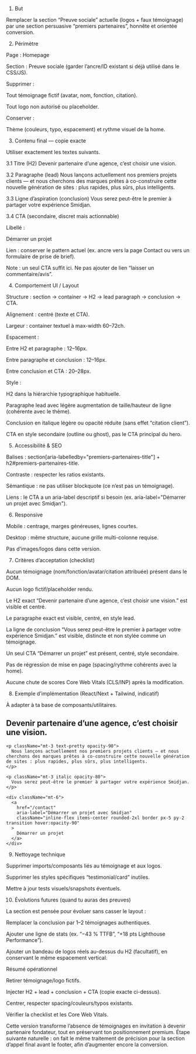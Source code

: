 ﻿1) But

Remplacer la section “Preuve sociale” actuelle (logos + faux témoignage) par une section persuasive “premiers partenaires”, honnête et orientée conversion.

2) Périmètre

Page : Homepage

Section : Preuve sociale (garder l’ancre/ID existant si déjà utilisé dans le CSS/JS).

Supprimer :

Tout témoignage fictif (avatar, nom, fonction, citation).

Tout logo non autorisé ou placeholder.

Conserver :

Thème (couleurs, typo, espacement) et rythme visuel de la home.

3) Contenu final — copie exacte

Utiliser exactement les textes suivants.

3.1 Titre (H2)
Devenir partenaire d’une agence, c’est choisir une vision.

3.2 Paragraphe (lead)
Nous lançons actuellement nos premiers projets clients — et nous cherchons des marques prêtes à co-construire cette nouvelle génération de sites : plus rapides, plus sûrs, plus intelligents.

3.3 Ligne d’aspiration (conclusion)
Vous serez peut-être le premier à partager votre expérience Smidjan.

3.4 CTA (secondaire, discret mais actionnable)

Libellé :

Démarrer un projet


Lien : conserver le pattern actuel (ex. ancre vers la page Contact ou vers un formulaire de prise de brief).

Note : un seul CTA suffit ici. Ne pas ajouter de lien “laisser un commentaire/avis”.

4) Comportement UI / Layout

Structure : section → container → H2 → lead paragraph → conclusion → CTA.

Alignement : centré (texte et CTA).

Largeur : container textuel à max-width 60–72ch.

Espacement :

Entre H2 et paragraphe : 12–16px.

Entre paragraphe et conclusion : 12–16px.

Entre conclusion et CTA : 20–28px.

Style :

H2 dans la hiérarchie typographique habituelle.

Paragraphe lead avec légère augmentation de taille/hauteur de ligne (cohérente avec le thème).

Conclusion en italique légère ou opacité réduite (sans effet “citation client”).

CTA en style secondaire (outline ou ghost), pas le CTA principal du hero.

5) Accessibilité & SEO

Balises : section[aria-labelledby="premiers-partenaires-title"] + h2#premiers-partenaires-title.

Contraste : respecter les ratios existants.

Sémantique : ne pas utiliser blockquote (ce n’est pas un témoignage).

Liens : le CTA a un aria-label descriptif si besoin (ex. aria-label="Démarrer un projet avec Smidjan").

6) Responsive

Mobile : centrage, marges généreuses, lignes courtes.

Desktop : même structure, aucune grille multi-colonne requise.

Pas d’images/logos dans cette version.

7) Critères d’acceptation (checklist)

Aucun témoignage (nom/fonction/avatar/citation attribuée) présent dans le DOM.

Aucun logo fictif/placeholder rendu.

Le H2 exact “Devenir partenaire d’une agence, c’est choisir une vision.” est visible et centré.

Le paragraphe exact est visible, centré, en style lead.

La ligne de conclusion “Vous serez peut-être le premier à partager votre expérience Smidjan.” est visible, distincte et non stylée comme un témoignage.

Un seul CTA “Démarrer un projet” est présent, centré, style secondaire.

Pas de régression de mise en page (spacing/rythme cohérents avec la home).

Aucune chute de scores Core Web Vitals (CLS/INP) après la modification.

8) Exemple d’implémentation (React/Next + Tailwind, indicatif)

À adapter à ta base de composants/utilitaires.

<section
  id="premiers-partenaires"
  aria-labelledby="premiers-partenaires-title"
  className="section"
>
  <div className="container mx-auto max-w-3xl text-center">
    <h2 id="premiers-partenaires-title" className="text-balance">
      Devenir partenaire d’une agence, c’est choisir une vision.
    </h2>

    <p className="mt-3 text-pretty opacity-90">
      Nous lançons actuellement nos premiers projets clients — et nous cherchons des marques prêtes à co-construire cette nouvelle génération de sites : plus rapides, plus sûrs, plus intelligents.
    </p>

    <p className="mt-3 italic opacity-80">
      Vous serez peut-être le premier à partager votre expérience Smidjan.
    </p>

    <div className="mt-6">
      <a
        href="/contact"
        aria-label="Démarrer un projet avec Smidjan"
        className="inline-flex items-center rounded-2xl border px-5 py-2 transition hover:opacity-90"
      >
        Démarrer un projet
      </a>
    </div>
  </div>
</section>

9) Nettoyage technique

Supprimer imports/composants liés au témoignage et aux logos.

Supprimer les styles spécifiques “testimonial/card” inutiles.

Mettre à jour tests visuels/snapshots éventuels.

10) Évolutions futures (quand tu auras des preuves)

La section est pensée pour évoluer sans casser le layout :

Remplacer la conclusion par 1–2 témoignages authentiques.

Ajouter une ligne de stats (ex. “−43 % TTFB”, “+18 pts Lighthouse Performance”).

Ajouter un bandeau de logos réels au-dessus du H2 (facultatif), en conservant le même espacement vertical.

Résumé opérationnel

Retirer témoignage/logo fictifs.

Injecter H2 + lead + conclusion + CTA (copie exacte ci-dessus).

Centrer, respecter spacing/couleurs/typos existants.

Vérifier la checklist et les Core Web Vitals.

Cette version transforme l’absence de témoignages en invitation à devenir partenaire fondateur, tout en préservant ton positionnement premium.
Étape suivante naturelle : on fait le même traitement de précision pour la section d’appel final avant le footer, afin d’augmenter encore la conversion.